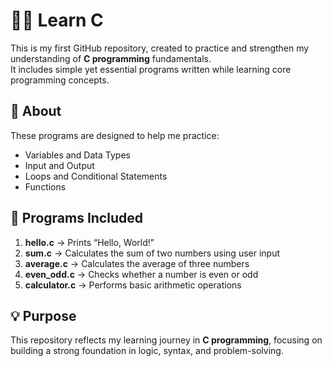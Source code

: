 # 🧑‍💻 Learn C

This is my first GitHub repository, created to practice and strengthen my understanding of **C programming** fundamentals.  
It includes simple yet essential programs written while learning core programming concepts.

## 📘 About
These programs are designed to help me practice:
- Variables and Data Types  
- Input and Output  
- Loops and Conditional Statements  
- Functions

## 📁 Programs Included
1. **hello.c** → Prints “Hello, World!”  
2. **sum.c** → Calculates the sum of two numbers using user input  
3. **average.c** → Calculates the average of three numbers  
4. **even_odd.c** → Checks whether a number is even or odd  
5. **calculator.c** → Performs basic arithmetic operations
  
## 💡 Purpose
This repository reflects my learning journey in **C programming**, focusing on building a strong foundation in logic, syntax, and problem-solving.

